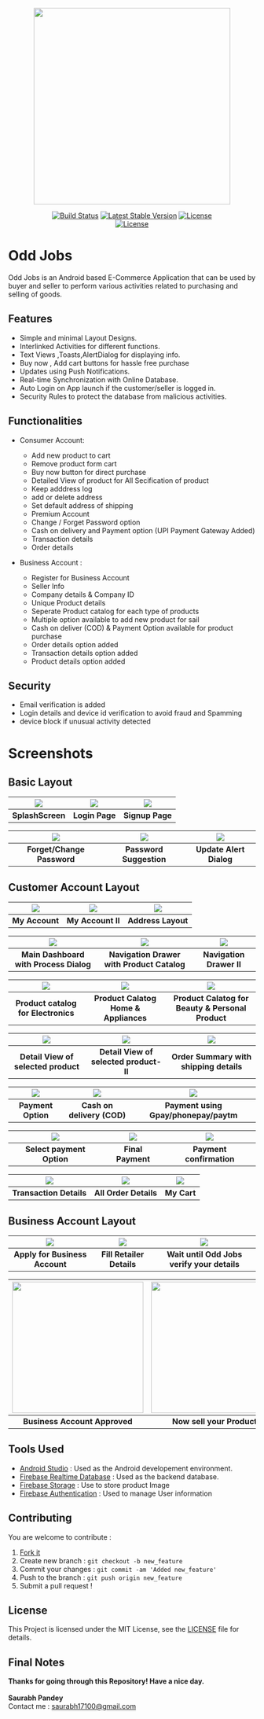 
<p align="center"><img src="Documentation/icon/logo.png" width="400"></p>

<p align="center">
<a href=""><img src="Documentation/icon/build.svg" alt="Build Status"></a>
<a href="https://github.com/saurabhpandey9/Odd-Jobs"><img src="Documentation/icon/stable.svg" alt="Latest Stable Version"></a>
<a href="LICENSE"><img src="Documentation/icon/license.svg" alt="License"></a>
<br>
<a href="https://www.linkedin.com/in/saurabh17100"><img src="Documentation/icon/linkedin.svg" alt="License"></a>
</p>


# Odd Jobs #


Odd Jobs is an Android based E-Commerce Application that can be used by buyer and seller to perform various activities related to purchasing and selling of goods.

## Features
* Simple and minimal Layout Designs.
* Interlinked Activities for different functions.
* Text Views ,Toasts,AlertDialog for displaying info.
* Buy now , Add cart buttons for hassle free purchase
* Updates using Push Notifications.
* Real-time Synchronization with Online Database.
* Auto Login on App launch if the customer/seller is logged in.
* Security Rules to protect the database from malicious activities.

## Functionalities
* Consumer Account:

    * Add new product to cart
    * Remove product form cart
    * Buy now button for direct purchase
    * Detailed View of product for All Secification of product
    * Keep adddress log
    * add or delete address
    * Set default address of shipping
    * Premium Account
    * Change / Forget Password option
    * Cash on delivery and Payment option (UPI Payment Gateway Added)
    * Transaction details
    * Order details
  
* Business Account :

  * Register for Business Account
  * Seller Info 
  * Company details & Company ID
  * Unique Product details
  * Seperate Product catalog for each type of products
  * Multiple option available to add new product for sail
  * Cash on deliver (COD) & Payment Option available for product purchase
  * Order details option added
  * Transaction details option added
  * Product details option added
  

## Security
* Email verification is added
* Login details and device id verification to avoid fraud and Spamming
* device block if unusual activity detected

# Screenshots #

## Basic Layout


|![](Documentation/Screenshot/Screenshot_2020-05-01-20-25-07-136_com.developerdesk9.ecommerce.jpg?raw=true)|![](Documentation/Screenshot/Screenshot_2020-05-01-20-25-20-086_com.developerdesk9.ecommerce.jpg?raw=true)|![](Documentation/Screenshot/Screenshot_2020-05-01-20-25-28-690_com.developerdesk9.ecommerce.jpg?raw=true)|
|:---:|:---:|:---:|
|**SplashScreen**|**Login Page**|**Signup Page**|


|![](Documentation/Screenshot/Screenshot_2020-05-01-20-25-24-492_com.developerdesk9.ecommerce.jpg?raw=true)|![](Documentation/Screenshot/Screenshot_2020-05-01-20-26-14-025_com.developerdesk9.ecommerce.jpg?raw=true)|![](Documentation/Screenshot/Screenshot_2020-05-02-17-37-37-250_com.developerdesk9.ecommerce.jpg?raw=true)|
|:---:|:---:|:---:|
|**Forget/Change Password**|**Password Suggestion**|**Update Alert Dialog**|



## Customer Account Layout



|![](Documentation/Screenshot/Screenshot_2020-05-01-20-29-28-252_com.developerdesk9.ecommerce.jpg?raw=true)|![](Documentation/Screenshot/Screenshot_2020-05-02-20-16-29-197_com.developerdesk9.ecommerce.jpg?raw=true)|![](Documentation/Screenshot/Screenshot_2020-05-01-20-30-40-187_com.developerdesk9.ecommerce.jpg?raw=true)|
|:---:|:---:|:---:|
|**My Account**|**My Account II**|**Address Layout**|


|![](Documentation/Screenshot/Screenshot_2020-05-01-20-26-31-563_com.developerdesk9.ecommerce.jpg?raw=true)|![](Documentation/Screenshot/Screenshot_2020-05-01-20-27-10-024_com.developerdesk9.ecommerce.jpg?raw=true)|![](Documentation/Screenshot/Screenshot_2020-05-01-20-27-22-323_com.developerdesk9.ecommerce.jpg?raw=true)|
|:---:|:---:|:---:|
|**Main Dashboard with Process Dialog**|**Navigation Drawer with Product Catalog**|**Navigation Drawer II**|

|![](Documentation/Screenshot/Screenshot_2020-05-01-20-26-36-730_com.developerdesk9.ecommerce.jpg?raw=true)|![](Documentation/Screenshot/Screenshot_2020-05-01-20-27-33-422_com.developerdesk9.ecommerce.jpg?raw=true)|![](Documentation/Screenshot/Screenshot_2020-05-02-17-37-02-967_com.developerdesk9.ecommerce.jpg?raw=true)|
|:---:|:---:|:---:|
|**Product catalog for Electronics**|**Product Calatog Home & Appliances**|**Product Calatog for Beauty & Personal Product**|


|![](Documentation/Screenshot/Screenshot_2020-05-01-20-26-46-226_com.developerdesk9.ecommerce.jpg?raw=true)|![](Documentation/Screenshot/Screenshot_2020-05-01-20-26-58-004_com.developerdesk9.ecommerce.jpg?raw=true)|![](Documentation/Screenshot/Screenshot_2020-05-01-20-32-09-425_com.developerdesk9.ecommerce.jpg?raw=true)|
|:---:|:---:|:---:|
|**Detail View of selected product**|**Detail View of selected product-II**|**Order Summary with shipping details**|


|![](Documentation/Screenshot/Screenshot_2020-05-01-20-32-56-620_com.developerdesk9.ecommerce.jpg?raw=true)|![](Documentation/Screenshot/Screenshot_2020-05-01-20-33-05-153_com.developerdesk9.ecommerce.jpg?raw=true)|![](Documentation/Screenshot/Screenshot_2020-05-01-20-33-27-180_com.developerdesk9.ecommerce.jpg?raw=true)|
|:---:|:---:|:---:|
|**Payment Option**|**Cash on delivery (COD)**|**Payment using Gpay/phonepay/paytm**|

|![](Documentation/Screenshot/Screenshot_2020-05-01-20-33-33-371_com.developerdesk9.ecommerce.jpg?raw=true)|![](Documentation/Screenshot/Screenshot_2020-05-01-20-34-03-577_com.phonepe.app.jpg?raw=true)|![](Documentation/Screenshot/Screenshot_2020-05-01-20-34-11-932_com.phonepe.app.jpg?raw=true)|
|:---:|:---:|:---:|
|**Select payment Option**|**Final Payment**|**Payment confirmation**|


|![](Documentation/Screenshot/Screenshot_2020-05-01-20-34-15-707_com.developerdesk9.ecommerce.jpg?raw=true)|![](Documentation/Screenshot/Screenshot_2020-05-01-20-27-44-388_com.developerdesk9.ecommerce.jpg?raw=true)|![](Documentation/Screenshot/Screenshot_2020-05-01-20-27-54-475_com.developerdesk9.ecommerce.jpg?raw=true)|
|:---:|:---:|:---:|
|**Transaction Details**|**All Order Details**|**My Cart**|


## Business Account Layout

|![](Documentation/Screenshot/Screenshot_2020-05-02-20-16-29-197_com.developerdesk9.ecommerce.jpg?raw=true)|![](Documentation/Screenshot/Screenshot_2020-05-02-20-16-43-159_com.developerdesk9.ecommerce.jpg?raw=true)|![](Documentation/Screenshot/Screenshot_2020-05-02-20-17-04-128_com.developerdesk9.ecommerce.jpg?raw=true)|
|:---:|:---:|:---:|
|**Apply for Business Account**|**Fill Retailer Details**|**Wait until Odd Jobs verify your details**|


|<img src=Documentation/Screenshot/Screenshot_2020-05-01-20-30-32-959_com.developerdesk9.ecommerce.jpg width="267">|<img src=Documentation/Screenshot/Screenshot_2020-05-01-20-31-17-973_com.developerdesk9.ecommerce.jpg width="267">|
|:---:|:---:|
|**Business Account Approved**|**Now sell your Products**|



## Tools Used
* [Android Studio](https://developer.android.com/studio) : Used as the Android developement environment.
* [Firebase Realtime Database](https://firebase.google.com/products/realtime-database) : Used as the backend database.
* [Firebase Storage](https://firebase.google.com/products/storage) : Use to store product Image
* [Firebase Authentication](https://firebase.google.com/products/auth) : Used to manage User information



## Contributing
You are welcome to contribute :

1. [Fork it](https://github.com/saurabhpandey9/Odd-Jobs/fork)
2. Create new branch : `git checkout -b new_feature`
3. Commit your changes : `git commit -am 'Added new_feature'`
4. Push to the branch : `git push origin new_feature`
5. Submit a pull request !

## License
This Project is licensed under the MIT License, see the [LICENSE](LICENSE) file for details.

## Final Notes
**Thanks for going through this Repository! Have a nice day.**</br>
</br>**Saurabh Pandey**</br> 
Contact me : saurabh17100@gmail.com